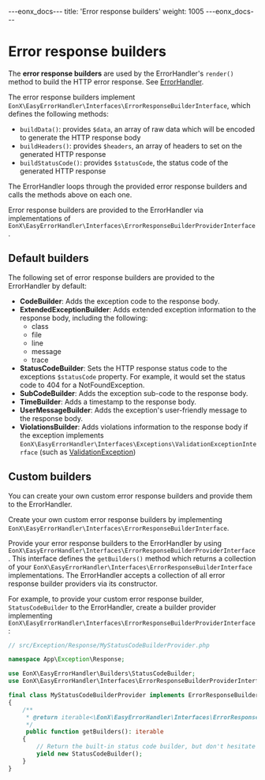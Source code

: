 ---eonx_docs---
title: 'Error response builders'
weight: 1005
---eonx_docs---

# Error response builders

The **error response builders** are used by the ErrorHandler's `render()` method to build the HTTP error response. See
[ErrorHandler](error-handler.md).

The error response builders implement `EonX\EasyErrorHandler\Interfaces\ErrorResponseBuilderInterface`, which defines
the following methods:

- `buildData()`: provides `$data`, an array of raw data which will be encoded to generate the HTTP response body
- `buildHeaders()`: provides `$headers`, an array of headers to set on the generated HTTP response
- `buildStatusCode()`: provides `$statusCode`, the status code of the generated HTTP response

The ErrorHandler loops through the provided error response builders and calls the methods above on each one.

Error response builders are provided to the ErrorHandler via implementations of
`EonX\EasyErrorHandler\Interfaces\ErrorResponseBuilderProviderInterface`.

## Default builders

The following set of error response builders are provided to the ErrorHandler by default:

- **CodeBuilder**: Adds the exception code to the response body.
- **ExtendedExceptionBuilder**: Adds extended exception information to the response body, including the following:
  - class
  - file
  - line
  - message
  - trace
- **StatusCodeBuilder**: Sets the HTTP response status code to the exceptions `$statusCode` property. For example, it
  would set the status code to 404 for a NotFoundException.
- **SubCodeBuilder**: Adds the exception sub-code to the response body.
- **TimeBuilder**: Adds a timestamp to the response body.
- **UserMessageBuilder**: Adds the exception's user-friendly message to the response body.
- **ViolationsBuilder**: Adds violations information to the response body if the exception implements
  `EonX\EasyErrorHandler\Interfaces\Exceptions\ValidationExceptionInterface` (such as
  [ValidationException](exceptions.md))

## Custom builders

You can create your own custom error response builders and provide them to the ErrorHandler.

Create your own custom error response builders by implementing
`EonX\EasyErrorHandler\Interfaces\ErrorResponseBuilderInterface`.

Provide your error response builders to the ErrorHandler by using
`EonX\EasyErrorHandler\Interfaces\ErrorResponseBuilderProviderInterface`. This interface defines the `getBuilders()`
method which returns a collection of your `EonX\EasyErrorHandler\Interfaces\ErrorResponseBuilderInterface`
implementations. The ErrorHandler accepts a collection of all error response builder providers via its constructor.

For example, to provide your custom error response builder, `StatusCodeBuilder` to the ErrorHandler, create a builder
provider implementing `EonX\EasyErrorHandler\Interfaces\ErrorResponseBuilderProviderInterface`:

```php
// src/Exception/Response/MyStatusCodeBuilderProvider.php

namespace App\Exception\Response;

use EonX\EasyErrorHandler\Builders\StatusCodeBuilder;
use EonX\EasyErrorHandler\Interfaces\ErrorResponseBuilderProviderInterface;

final class MyStatusCodeBuilderProvider implements ErrorResponseBuilderProviderInterface
{
    /**
     * @return iterable<\EonX\EasyErrorHandler\Interfaces\ErrorResponseBuilderProviderInterface>
     */
     public function getBuilders(): iterable
    {
        // Return the built-in status code builder, but don't hesitate to create your own!
        yield new StatusCodeBuilder();
    }
}
```

